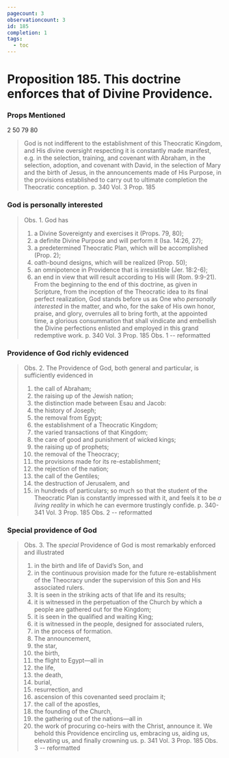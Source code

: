 ```yaml
---
pagecount: 3
observationcount: 3
id: 185
completion: 1
tags:
  - toc
---
```

# Proposition 185. This doctrine enforces that of Divine Providence.

### Props Mentioned
2 50 79 80

>God is not indifferent to the establishment of this Theocratic Kingdom, and His divine oversight respecting it is constantly made manifest, e.g. in the selection, training, and covenant with Abraham, in the selection, adoption, and covenant with David, in the selection of Mary and the birth of Jesus, in the announcements made of His Purpose, in the provisions established to carry out to ultimate completion the Theocratic conception.
>p. 340 Vol. 3 Prop. 185
### God is personally interested
>Obs. 1. God has 
>1. a Divine Sovereignty and exercises it (Props. 79, 80); 
>2. a definite Divine Purpose and will perform it (Isa. 14:26, 27); 
>3. a predetermined Theocratic Plan, which will be accomplished (Prop. 2); 
>4. oath-bound designs, which will be realized (Prop. 50); 
>5. an omnipotence in Providence that is irresistible (Jer. 18:2-6); 
>6. an end in view that will result according to His will (Rom. 9:9-21). 
>From the beginning to the end of this doctrine, as given in Scripture, from the inception of the Theocratic idea to its final perfect realization, God stands before us as One who *personally interested* in the matter, and who, for the sake of His own honor, praise, and glory, overrules all to bring forth, at the appointed time, a glorious consummation that shall vindicate and embellish the Divine perfections enlisted and employed in this grand redemptive work.
>p. 340 Vol. 3 Prop. 185 Obs. 1 -- reformatted
### Providence of God richly evidenced
>Obs. 2. The Providence of God, both general and particular, is sufficiently evidenced in 
>1. the call of Abraham; 
>2. the raising up of the Jewish nation; 
>3. the distinction made between Esau and Jacob: 
>4. the history of Joseph; 
>5. the removal from Egypt; 
>6. the establishment of a Theocratic Kingdom; 
>7. the varied transactions of that Kingdom; 
>8. the care of good and punishment of wicked kings; 
>9. the raising up of prophets; 
>10. the removal of the Theocracy; 
>11. the provisions made for its re-establishment; 
>12. the rejection of the nation; 
>13. the call of the Gentiles; 
>14. the destruction of Jerusalem, and 
>15. in hundreds of particulars; so much so that the student of the Theocratic Plan is constantly impressed with it, and feels it to be *a living reality* in which he can evermore trustingly confide.
>p. 340-341 Vol. 3 Prop. 185 Obs. 2 -- reformatted
### Special providence of God
>Obs. 3. The *special* Providence of God is most remarkably enforced and illustrated 
>1. in the birth and life of David’s Son, and 
>2. in the continuous provision made for the future re-establishment of the Theocracy under the supervision of this Son and His associated rulers. 
>3. It is seen in the striking acts of that life and its results;  
>4. it is witnessed in the perpetuation of the Church by which a people are gathered out for the Kingdom; 
>5. it is seen in the qualified and waiting King;  
>6. it is witnessed in the people, designed for associated rulers, 
>7. in the process of formation. 
>8. The announcement, 
>9. the star,
>10. the birth, 
>11. the flight to Egypt—all in 
>12. the life, 
>13. the death, 
>14. burial, 
>15. resurrection, and 
>16. ascension of this covenanted seed proclaim it; 
>17. the call of the apostles, 
>18. the founding of the Church, 
>19. the gathering out of the nations—all in 
>20. the work of procuring co-heirs with the Christ, announce it. 
>We behold this Providence encircling us, embracing us, aiding us, elevating us, and finally crowning us.
>p. 341 Vol. 3 Prop. 185 Obs. 3 -- reformatted